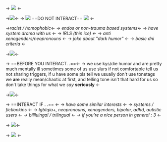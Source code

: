 -> ![](https://wilardo.crd.co/assets/images/gallery21/7579a57e_original.png?v=47044b3a) <-

->![](https://kanaya.crd.co/assets/images/gallery02/0ad96c1b.gif?v=068b3f1b)<-
-> ![](https://gifs.crd.co/assets/images/gallery25/764df9f9.gif?v=ef433a6f) ==DO NOT INTERACT== ![](https://gifs.crd.co/assets/images/gallery25/764df9f9.gif?v=ef433a6f) <-

->*racist / homophobic*<-
-> *endos or  non-trauma based systems*<-
-> *have system drama with us* <-
-> *IRLS (thin ice)* <-
-> *anti xenogenders/neopronouns* <-
-> *joke about "dark humor"* <-
-> *basic dni criteria* <-

->![](https://gifs.crd.co/assets/images/gallery03/2377cf17_original.gif?v=ef433a6f)<-

-> ==BEFORE YOU INTERACT. .==<-
-> we use kys/die humor and are pretty much mentally ill
sometimes some of us use slurs if not comfortable tell us 
not sharing triggers, if u have some pls tell
we usually don't use tonetags
we __are__ really mean/chaotic at first, and telling tone isn't that hard for us
so don't take things for what we *say* __seriously__ <-

->![](https://gifs.crd.co/assets/images/gallery03/2377cf17_original.gif?v=ef433a6f)<-

-> ==INTERACT IF . .== <-
-> *have some similar interests* <-
-> *systems / fictionkins* <-
-> *lgbtqia+, neopronouns, xenogenders, bipolar, adhd, autistic users* <-
-> *billluingal / trilingual* <-
-> *if you're a nice person in general : 3* <-


-> ![](https://gifs.crd.co/assets/images/gallery03/2377cf17_original.gif?v=ef433a6f)<-

->  [![](https://lifted.crd.co/assets/images/image58.gif?v=540c5116)](https://rentry.co/mailsystem) <-